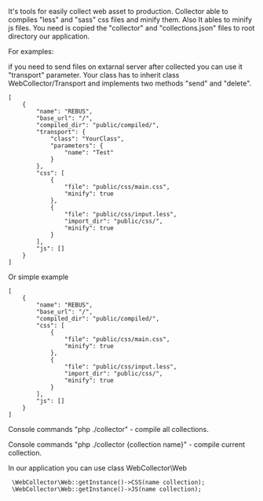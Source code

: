 It's tools for easily collect web asset to production.
Collector able to compiles "less" and "sass" css files and minify them.
Also It ables to minify js files.
You need is copied the "collector" and "collections.json" files to root directory our application.

For examples:

if you need to send files on extarnal server after collected you can use it "transport" parameter.
Your class has to inherit class WebCollector/Transport and implements two methods "send" and "delete".

```
[
	{
		"name": "REBUS",
		"base_url": "/",
		"compiled_dir": "public/compiled/",
		"transport": {
			"class": "YourClass",
			"parameters": {
				"name": "Test"
			}
		},
		"css": [
			{
				"file": "public/css/main.css",
				"minify": true
			},
			{
				"file": "public/css/input.less",
				"import_dir": "public/css/",
				"minify": true
			}
		],
		"js": []
	}
]
```

Or simple example

```
[
	{
		"name": "REBUS",
		"base_url": "/",
		"compiled_dir": "public/compiled/",
		"css": [
			{
				"file": "public/css/main.css",
				"minify": true
			},
			{
				"file": "public/css/input.less",
				"import_dir": "public/css/",
				"minify": true
			}
		],
		"js": []
	}
]
```

Console commands "php ./collector" - compile all collections.

Console commands "php ./collector {collection name}" - compile current collection.

In our application you can use class WebCollector\Web

```
 \WebCollector\Web::getInstance()->CSS(name collection);
 \WebCollector\Web::getInstance()->JS(name collection);
``` 
